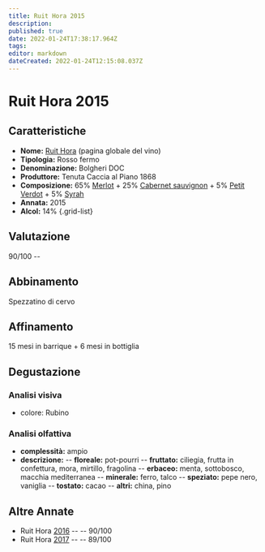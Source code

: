 ```yaml
---
title: Ruit Hora 2015
description: 
published: true
date: 2022-01-24T17:38:17.964Z
tags: 
editor: markdown
dateCreated: 2022-01-24T12:15:08.037Z
---
```


<div class="annata">

# Ruit Hora 2015

## Caratteristiche
- **Nome:** <span class="nome">[Ruit Hora](/vini/Italia/Toscana/Tenuta-Caccia-al-Piano-1868/Ruit-Hora/scheda-globale)</span> (pagina globale del vino) 
- **Tipologia:** Rosso fermo
- **Denominazione:** <span class="denominazione">Bolgheri DOC</span> 
- **Produttore:** <span class="cantina">Tenuta Caccia al Piano 1868</span> 
- **Composizione:** <span class="vitigno"> 65% [Merlot](/vitigni/Francia/bacca-nera/merlot) + 25% [Cabernet sauvignon](/vitigni/Francia/bacca-nera/cabernet-sauvignon) + 5% [Petit Verdot](/vitigni/Francia/bacca-nera/petit-verdot) + 5% [Syrah](/vitigni/Francia/bacca-nera/syrah) </span>
- **Annata:** <span class="annocorrente">2015</span>
- **Alcol:** 14%
{.grid-list}

## Valutazione

<span class="punteggio">90/100</span> -- <span class="valutazione"><span class="star-4"></span></span>

## Abbinamento
Spezzatino di cervo

## Affinamento
15 mesi in barrique + 6 mesi in bottiglia

## Degustazione

### Analisi visiva
- colore: Rubino

### Analisi olfattiva

<div class="vini vini-2015" id="Ruit-Hora"></div>
<div class="olfattiva-testo">

- **complessità:**  <span class="complessitaVino">ampio</span>
- **descrizione:** 
  -- **<span class="florealeInput">floreale</span>:** pot-pourri
  -- **<span class="fruttatoInput">fruttato</span>:** ciliegia, frutta in confettura, mora, mirtillo, fragolina
  -- **<span class="vegetaleInput">erbaceo</span>:** menta, sottobosco, macchia mediterranea
  -- **<span class="mineraleInput">minerale</span>:** ferro, talco 
  -- **<span class="speziatoInput">speziato</span>:** pepe nero, vaniglia
  -- **<span class="tostatoInput">tostato</span>:** cacao
  -- **<span class="altriInput">altri</span>:** china, pino

</div>

## Altre Annate
- Ruit Hora [2016](/vini/Italia/Toscana/Tenuta-Caccia-al-Piano-1868/Ruit-Hora/2016) -- <span class="star-4"></span> -- 90/100
- Ruit Hora [2017](/vini/Italia/Toscana/Tenuta-Caccia-al-Piano-1868/Ruit-Hora/2017) -- <span class="star-4"></span> -- 89/100  

</div>
<script src="/vini/vini.js"></script>
<script src="/vini/bolgheri-rosso.js"></script>
<script src="/vini/inputvino.js"></script>